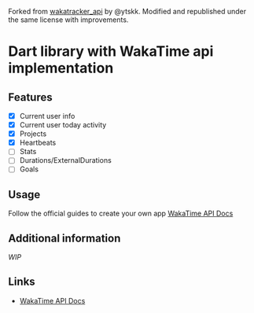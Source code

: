 Forked from [wakatracker_api](https://github.com/ytskk/wakatracker_api) by @ytskk.
Modified and republished under the same license with improvements.

# Dart library with WakaTime api implementation

## Features

- [x] Current user info
- [x] Current user today activity
- [x] Projects
- [x] Heartbeats
- [ ] Stats
- [ ] Durations/ExternalDurations
- [ ] Goals

## Usage

Follow the official guides to create your own app [WakaTime API Docs](https://wakatime.com/developers)

## Additional information

_WIP_

## Links

- [WakaTime API Docs](https://wakatime.com/developers)
